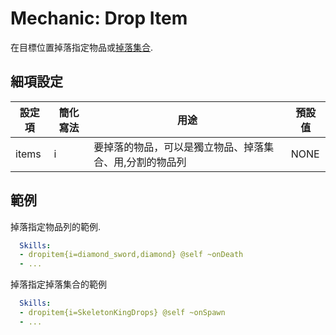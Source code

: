 Mechanic: Drop Item
===================

在目標位置掉落指定物品或[掉落集合](/databases/drops/overview).

細項設定
----------

| 設定項 | 簡化寫法 | 用途 | 預設值 |
|-----------|---------|------------------------------------------------------------------------|---------------|
| items | i   | 要掉落的物品，可以是獨立物品、掉落集合、用,分割的物品列 | NONE  |

範例
--------

掉落指定物品列的範例.
```yml
  Skills:
  - dropitem{i=diamond_sword,diamond} @self ~onDeath
  - ...
```
掉落指定掉落集合的範例
```yml
  Skills:
  - dropitem{i=SkeletonKingDrops} @self ~onSpawn
  - ...
```